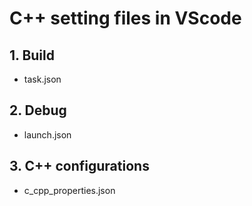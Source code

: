 # C++ setting files in VScode



## 1. Build

- task.json



## 2. Debug

- launch.json



## 3. C++ configurations

- c_cpp_properties.json
